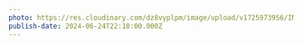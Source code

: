 ```yaml
---
photo: https://res.cloudinary.com/dz8vyplpm/image/upload/v1725973956/IMG_0032_mve4ag.jpg
publish-date: 2024-06-24T22:18:00.000Z
---
```

